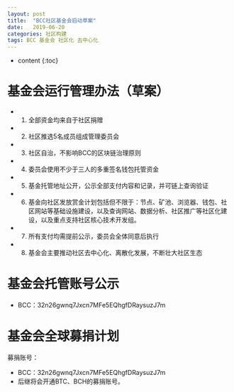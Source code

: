 ```yaml
---
layout: post
title:  "BCC社区基金会启动草案"
date:   2019-06-20
categories: 社区构建
tags: BCC 基金会 社区化 去中心化
---
```


* content
{:toc}

# 基金会运行管理办法（草案）

* 1. 全部资金均来自于社区捐赠
* 2. 社区推选5名成员组成管理委员会
* 3. 社区自治，不影响BCC的区块链治理原则
* 4. 委员会使用不少于三人的多重签名钱包托管资金
* 5. 基金托管地址公开，公示全部支付内容和记录，并可链上查询验证
* 6. 基金向社区发放赏金计划包括但不限于：节点、矿池、浏览器、钱包、社区网站等基础设施建设，以及查询网站、数据分析、社区推广等社区化建设，以及重点支持社区核心技术开发组。
* 7. 所有支付均需提前公示，委员会全体同意后执行
* 8. 基金会主要推动社区去中心化、离散化发展，不断壮大社区生态

# 基金会托管账号公示

* BCC：32n26gwnq7Jxcn7MFe5EQhgfDRaysuzJ7m

# 基金会全球募捐计划

募捐账号：

* BCC：32n26gwnq7Jxcn7MFe5EQhgfDRaysuzJ7m
* 后继将会开通BTC、BCH的募捐账号。
